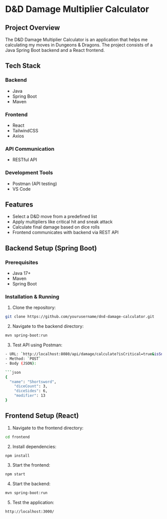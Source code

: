 # D&D Damage Multiplier Calculator

## Project Overview

The D&D Damage Multiplier Calculator is an application that helps me calculating my moves in Dungeons & Dragons. The project consists of a Java Spring Boot backend and a React frontend.

## Tech Stack

### Backend
- Java
- Spring Boot
- Maven

### Frontend
- React
- TailwindCSS
- Axios

### API Communication
- RESTful API

### Development Tools
- Postman (API testing)
- VS Code

## Features

- Select a D&D move from a predefined list
- Apply multipliers like critical hit and sneak attack
- Calculate final damage based on dice rolls
- Frontend communicates with backend via REST API

## Backend Setup (Spring Boot)

### Prerequisites
- Java 17+
- Maven
- Spring Boot

### Installation & Running

1. Clone the repository:

```bash
git clone https://github.com/yourusername/dnd-damage-calculator.git
```

2. Navigate to the backend directory:

```bash
mvn spring-boot:run
```

3. Test API using Postman:
```bash
- URL: `http://localhost:8080/api/damage/calculate?isCritical=true&isSneakAttack=false`
- Method: `POST`
- Body (JSON):

```json
{
  "name": "Shortsword",
    "diceCount": 3,
    "diceSides": 6,
    "modifier": 13
}
```

## Frontend Setup (React)

1. Navigate to the frontend directory:

```bash
cd frontend
```

2. Install dependencies:

```bash
npm install
```

3. Start the frontend:

```bash
npm start
```

4. Start the backend:

```bash
mvn spring-boot:run
```

5. Test the application:

```bash
http://localhost:3000/
``` 






